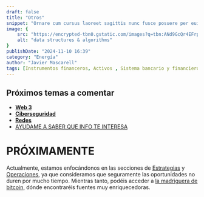 ```yaml
---
draft: false
title: "Otros"
snippet: "Ornare cum cursus laoreet sagittis nunc fusce posuere per euismod dis vehicula a, semper fames lacus maecenas dictumst pulvinar neque enim non potenti. Torquent hac sociosqu eleifend potenti."
image: {
    src: "https://encrypted-tbn0.gstatic.com/images?q=tbn:ANd9GcQr4EFrpckWIxXYlTgI-7HtH9g_7R9E960FSQ&s",
    alt: "data structures & algorithms"
}
publishDate: "2024-11-10 16:39"
category: "Energía"
author: "Javier Mascarell"
tags: [Instrumentos financeros, Activos , Sistema bancario y financiero]
---
```


<div
 class="mx-auto prose prose-lg mt-6 max-w-3xl prose-h3:underline prose-p:text-justify">

## Próximos temas a comentar

- **<u>Web 3</u>**
- **<u>Ciberseguridad</u>**
- **<u>Redes</u>**
- <a href ="/contact" class="text-blue-500 hover:underline text-bold">AYUDAME A SABER QUE INFO TE INTERESA</a>

<div
 class="mx-auto prose prose-lg mt-6 max-w-3xl prose-h3:underline prose-p:text-justify">

<h1 class="text-4xl sm:text-5xl font-bold text-center tracking-widest text-orange-400">
    PRÓXIMAMENTE
  </h1>

<p class= "text-lg tracking-wide">Actualmente, estamos enfocándonos en las secciones de <a href="/estrategias" class="text-blue-500 underline">Estrategias</a> y <a href="/operaciones" class="text-blue-500 underline">Operaciones</a>, ya que consideramos que seguramente las oportunidades no duren por mucho tiempo. Mientras tanto, podéis acceder a <a href="/madriguera/bitcoin" class="text-blue-500 underline">la madriguera de bitcoin,</a> dónde encontraréis fuentes muy enriquecedoras. </p>

</div>
